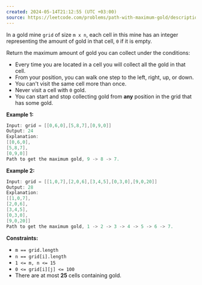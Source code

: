 ```yaml
---
created: 2024-05-14T21:12:55 (UTC +03:00)
source: https://leetcode.com/problems/path-with-maximum-gold/description/?envType=daily-question&envId=2024-05-14
---
```

In a gold mine `grid` of size `m x n`, each cell in this mine has an integer representing the amount of gold in that cell, `0` if it is empty.

Return the maximum amount of gold you can collect under the conditions:

* Every time you are located in a cell you will collect all the gold in that cell.
* From your position, you can walk one step to the left, right, up, or down.
* You can't visit the same cell more than once.
* Never visit a cell with `0` gold.
* You can start and stop collecting gold from **any** position in the grid that has some gold.


**Example 1:**

``` Java 
Input: grid = [[0,6,0],[5,8,7],[0,9,0]]
Output: 24
Explanation:
[[0,6,0],
[5,8,7],
[0,9,0]]
Path to get the maximum gold, 9 -> 8 -> 7.
``` 


**Example 2:**

``` Java 
Input: grid = [[1,0,7],[2,0,6],[3,4,5],[0,3,0],[9,0,20]]
Output: 28
Explanation:
[[1,0,7],
[2,0,6],
[3,4,5],
[0,3,0],
[9,0,20]]
Path to get the maximum gold, 1 -> 2 -> 3 -> 4 -> 5 -> 6 -> 7.
``` 


**Constraints:**

* `m == grid.length`
* `n == grid[i].length`
* `1 <= m, n <= 15`
* `0 <= grid[i][j] <= 100`
* There are at most **25** cells containing gold.
